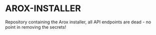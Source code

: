 # AROX-INSTALLER
Repository containing the Arox installer, all API endpoints are dead - no point in removing the secrets!
